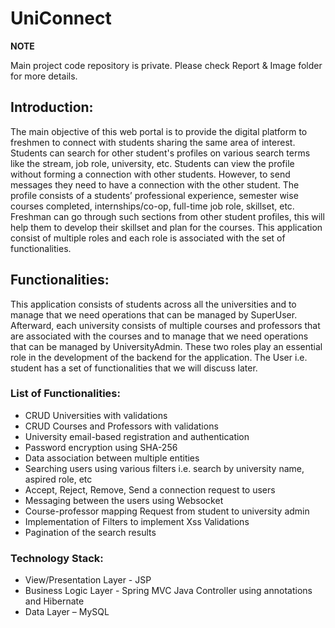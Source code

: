 # UniConnect

**NOTE**

Main project code repository is private.
Please check Report & Image folder for more details.

## Introduction:
The main objective of this web portal is to provide the digital platform to freshmen to connect with students sharing the same area of interest. Students can search for other student's profiles on various search terms like the stream, job role, university, etc. Students can view the profile without forming a connection with other students. However, to send messages they need to have a connection with the other student. The profile consists of a students’ professional experience, semester wise courses completed, internships/co-op, full-time job role, skillset, etc. Freshman can go through such sections from other student profiles, this will help them to develop their skillset and plan for the courses. This application consist of multiple roles and each role is associated with the set of functionalities.

## Functionalities:
This application consists of students across all the universities and to manage that we need operations that can be managed by SuperUser. Afterward, each university consists of multiple courses and professors that are associated with the courses and to manage that we need operations that can be managed by UniversityAdmin. These two roles play an essential role in the development of the backend for the application. The User i.e. student has a set of functionalities that we will discuss later.

### List of Functionalities:
- CRUD Universities with validations
- CRUD Courses and Professors with validations
- University email-based registration and authentication
- Password encryption using SHA-256
- Data association between multiple entities
- Searching users using various filters i.e. search by university name, aspired role, etc
- Accept, Reject, Remove, Send a connection request to users
- Messaging between the users using Websocket
- Course-professor mapping Request from student to university admin
- Implementation of Filters to implement Xss Validations
- Pagination of the search results

### Technology Stack:
- View/Presentation Layer - JSP
- Business Logic Layer - Spring MVC Java Controller using annotations and Hibernate
- Data Layer – MySQL
